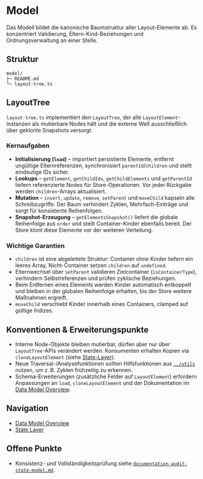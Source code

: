 # Model

Das Modell bildet die kanonische Baumstruktur aller Layout-Elemente ab. Es konzentriert Validierung, Eltern-Kind-Beziehungen und Ordnungsverwaltung an einer Stelle.

## Struktur

```
model/
├─ README.md
└─ layout-tree.ts
```

## LayoutTree

`layout-tree.ts` implementiert den `LayoutTree`, der alle `LayoutElement`-Instanzen als mutierbare Nodes hält und die externe Welt ausschließlich über geklonte Snapshots versorgt.

### Kernaufgaben

- **Initialisierung (`load`)** – importiert persistierte Elemente, entfernt ungültige Elternreferenzen, synchronisiert `parentId`/`children` und stellt eindeutige IDs sicher.
- **Lookups** – `getElement`, `getChildIds`, `getChildElements` und `getParentId` liefern referenzierte Nodes für Store-Operationen. Vor jeder Rückgabe werden `children`-Arrays aktualisiert.
- **Mutation** – `insert`, `update`, `remove`, `setParent` und `moveChild` kapseln alle Schreibzugriffe. Der Baum verhindert Zyklen, Mehrfach-Einträge und sorgt für konsistente Reihenfolgen.
- **Snapshot-Erzeugung** – `getElementsSnapshot()` liefert die globale Reihenfolge aus `order` und stellt Container-Kinder ebenfalls bereit. Der Store klont diese Elemente vor der weiteren Verteilung.

### Wichtige Garantien

- `children` ist eine abgeleitete Struktur: Container ohne Kinder liefern ein leeres Array, Nicht-Container setzen `children` auf `undefined`.
- Elternwechsel über `setParent` validieren Zielcontainer (`isContainerType`), verhindern Selbstreferenzen und prüfen zyklische Beziehungen.
- Beim Entfernen eines Elements werden Kinder automatisch entkoppelt und bleiben in der globalen Reihenfolge erhalten, bis der Store weitere Maßnahmen ergreift.
- `moveChild` verschiebt Kinder innerhalb eines Containers, clamped auf gültige Indizes.

## Konventionen & Erweiterungspunkte

- Interne Node-Objekte bleiben mutierbar, dürfen aber nur über `LayoutTree`-APIs verändert werden. Konsumenten erhalten Kopien via `cloneLayoutElement` (siehe [State-Layer](../state/README.md)).
- Neue Traversal-/Analysefunktionen sollten Hilfsfunktionen aus [`../utils`](../utils/README.md) nutzen, um z. B. Zyklen frühzeitig zu erkennen.
- Schema-Erweiterungen (zusätzliche Felder auf `LayoutElement`) erfordern Anpassungen an `load`, `cloneLayoutElement` und der Dokumentation im [Data Model Overview](../../docs/data-model-overview.md).

## Navigation

- [Data Model Overview](../../docs/data-model-overview.md)
- [State Layer](../state/README.md)

## Offene Punkte

- Konsistenz- und Vollständigkeitsprüfung siehe [`documentation-audit-state-model.md`](../../todo/documentation-audit-state-model.md).
